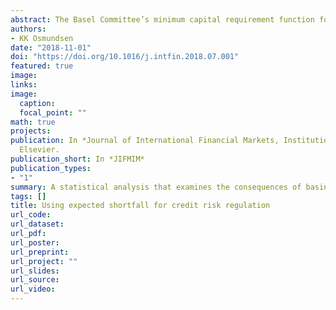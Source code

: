 ```yaml
---
abstract: The Basel Committee’s minimum capital requirement function for banks’ credit risk is based on value at risk. This paper performs a statistical analysis that examines the consequences of instead basing it on expected shortfall, a switch that has already been set in motion for market risk regulation. The ability to capture tail risk as well as diversification is examined in detail for the two risk measures. In addition, the article compares confidence levels, estimation uncertainty, model validation and parameter sensitivity. The empirical analysis is carried out by both theoretical simulations and real data from a Norwegian savings bank group’s corporate portfolio. The findings indicate that the use of correctly calibrated expected shortfall results in similar capital requirement levels, with slightly increased levels for exposures with very low default probability. The estimation precision is not inferior to value at risk, even at very high confidence levels.
authors:
- KK Osmundsen
date: "2018-11-01"
doi: "https://doi.org/10.1016/j.intfin.2018.07.001"
featured: true
image:
links:
image:
  caption: 
  focal_point: ""  
math: true
projects:
publication: In *Journal of International Financial Markets, Institutions and Money*,
  Elsevier.
publication_short: In *JIFMIM*
publication_types:
- "1"
summary: A statistical analysis that examines the consequences of basing the Basel Committee’s minimum capital requirement function for banks’ credit risk on expected shortfall, a switch that has already been set in motion for market risk regulation.
tags: []
title: Using expected shortfall for credit risk regulation
url_code:
url_dataset:
url_pdf:
url_poster:
url_preprint: 
url_project: ""
url_slides:
url_source:
url_video:
---
```

